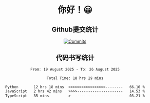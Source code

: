 <div align="center">
<h1>你好！😀</h1>

<h2>Github提交统计</h2>

[![Commits](https://github-readme-stats.ikunshare.com/api?username=ikun0014&include_all_commits=true&locale=cn&show_icons=true&bg_color=0,EC6C6C,FFD479,FFFC79,73FA79,73FDFF,D783FF)](https://github.com/ikun0014)

</div>



<div align="center">
<h2>代码书写统计</h2>
  
<!--START_SECTION:waka-->

```txt
From: 19 August 2025 - To: 26 August 2025

Total Time: 18 hrs 29 mins

Python       12 hrs 18 mins  >>>>>>>>>>>>>>>>>--------   66.10 %
JavaScript   2 hrs 42 mins   >>>>---------------------   14.53 %
TypeScript   35 mins         >------------------------   03.21 %
```

<!--END_SECTION:waka-->

</div>
